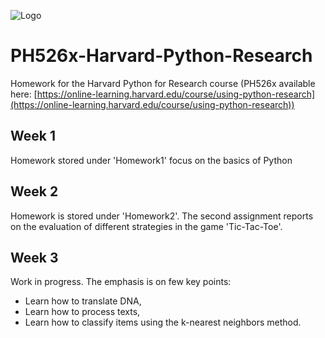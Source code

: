 ![Logo](https://www.bourses-etudiants.ma/wp-content/uploads/2018/07/harvard_university-logo-1-800x201.png)
# PH526x-Harvard-Python-Research
Homework for the Harvard Python for Research course (PH526x available here: [https://online-learning.harvard.edu/course/using-python-research](https://online-learning.harvard.edu/course/using-python-research))

## Week 1
Homework stored under 'Homework1' focus on the basics of Python

## Week 2
Homework is stored under 'Homework2'.
The second assignment reports on the evaluation of different strategies in the game 'Tic-Tac-Toe'.

## Week 3
Work in progress.
The emphasis is on few key points:
- Learn how to translate DNA,
- Learn how to process texts,
- Learn how to classify items using the k-nearest neighbors method.
